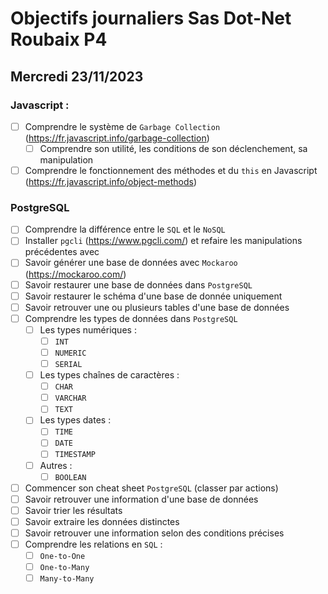 # Objectifs journaliers Sas Dot-Net Roubaix P4

## Mercredi 23/11/2023

### Javascript :

- [ ] Comprendre le système de `Garbage Collection` (https://fr.javascript.info/garbage-collection)
  - [ ] Comprendre son utilité, les conditions de son déclenchement, sa manipulation
- [ ] Comprendre le fonctionnement des méthodes et du `this` en Javascript (https://fr.javascript.info/object-methods)

### PostgreSQL

- [ ] Comprendre la différence entre le `SQL` et le `NoSQL`
- [ ] Installer `pgcli` (https://www.pgcli.com/) et refaire les manipulations précédentes avec
- [ ] Savoir générer une base de données avec `Mockaroo` (https://mockaroo.com/)
- [ ] Savoir restaurer une base de données dans `PostgreSQL`
- [ ] Savoir restaurer le schéma d'une base de donnée uniquement
- [ ] Savoir retrouver une ou plusieurs tables d'une base de données
- [ ] Comprendre les types de données dans `PostgreSQL`
  - [ ] Les types numériques :
    - [ ] `INT`
    - [ ] `NUMERIC`
    - [ ] `SERIAL`
  - [ ] Les types chaînes de caractères :
    - [ ] `CHAR`
    - [ ] `VARCHAR`
    - [ ] `TEXT`
  - [ ] Les types dates :
    - [ ] `TIME`
    - [ ] `DATE`
    - [ ] `TIMESTAMP`
  - [ ] Autres :
    - [ ] `BOOLEAN`
- [ ] Commencer son cheat sheet `PostgreSQL` (classer par actions)
- [ ] Savoir retrouver une information d'une base de données
- [ ] Savoir trier les résultats
- [ ] Savoir extraire les données distinctes
- [ ] Savoir retrouver une information selon des conditions précises
- [ ] Comprendre les relations en `SQL` :
  - [ ] `One-to-One`
  - [ ] `One-to-Many`
  - [ ] `Many-to-Many`
